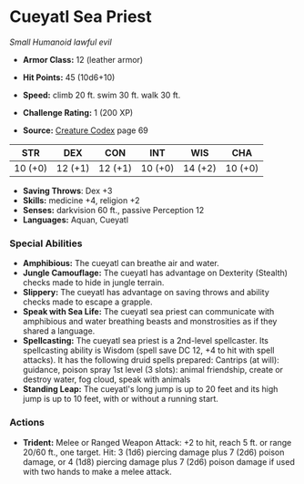 # Cueyatl Sea Priest

*Small* *Humanoid* *lawful evil*

- **Armor Class:** 12 (leather armor)
- **Hit Points:** 45 (10d6+10)
- **Speed:** climb 20 ft. swim 30 ft. walk 30 ft.

- **Challenge Rating:** 1 (200 XP)
- **Source:** [Creature Codex](https://koboldpress.com/kpstore/product/creature-codex-for-5th-edition-dnd) page 69

| STR | DEX | CON | INT | WIS | CHA |
| --- | --- | --- | --- | --- | --- |
| 10 (+0) | 12 (+1) | 12 (+1) | 10 (+0) | 14 (+2) | 10 (+0) |

- **Saving Throws**: Dex +3
- **Skills:** medicine +4, religion +2
- **Senses:** darkvision 60 ft., passive Perception 12
- **Languages:** Aquan, Cueyatl

### Special Abilities

- **Amphibious:** The cueyatl can breathe air and water.
- **Jungle Camouflage:** The cueyatl has advantage on Dexterity (Stealth) checks made to hide in jungle terrain.
- **Slippery:** The cueyatl has advantage on saving throws and ability checks made to escape a grapple.
- **Speak with Sea Life:** The cueyatl sea priest can communicate with amphibious and water breathing beasts and monstrosities as if they shared a language.
- **Spellcasting:** The cueyatl sea priest is a 2nd-level spellcaster. Its spellcasting ability is Wisdom (spell save DC 12, +4 to hit with spell attacks). It has the following druid spells prepared: 
Cantrips (at will): guidance, poison spray
1st level (3 slots): animal friendship, create or destroy water, fog cloud, speak with animals
- **Standing Leap:** The cueyatl's long jump is up to 20 feet and its high jump is up to 10 feet, with or without a running start.

### Actions

- **Trident:** Melee or Ranged Weapon Attack: +2 to hit, reach 5 ft. or range 20/60 ft., one target. Hit: 3 (1d6) piercing damage plus 7 (2d6) poison damage, or 4 (1d8) piercing damage plus 7 (2d6) poison damage if used with two hands to make a melee attack.


